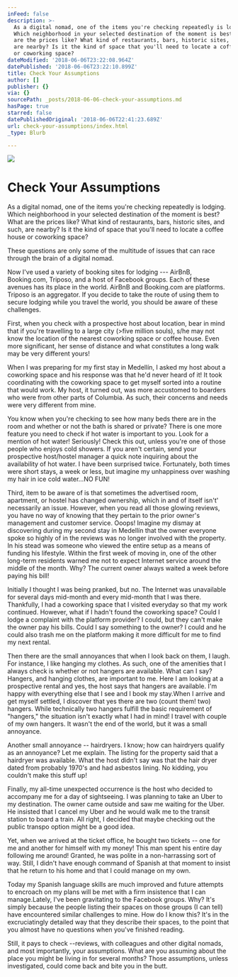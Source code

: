 ```yaml
---
inFeed: false
description: >-
  As a digital nomad, one of the items you're checking repeatedly is lodging.
  Which neighborhood in your selected destination of the moment is best? What
  are the prices like? What kind of restaurants, bars, historic sites, and such,
  are nearby? Is it the kind of space that you'll need to locate a coffee house
  or coworking space?
dateModified: '2018-06-06T23:22:08.964Z'
datePublished: '2018-06-06T23:22:10.899Z'
title: Check Your Assumptions
author: []
publisher: {}
via: {}
sourcePath: _posts/2018-06-06-check-your-assumptions.md
hasPage: true
starred: false
datePublishedOriginal: '2018-06-06T22:41:23.689Z'
url: check-your-assumptions/index.html
_type: Blurb

---
```

![](https://the-grid-user-content.s3-us-west-2.amazonaws.com/2e53e6ff-4841-4a49-915d-c5c2799a4121.jpg)

# Check Your Assumptions

As a digital nomad, one of the items you're checking repeatedly is lodging. Which neighborhood in your selected destination of the moment is best? What are the prices like? What kind of restaurants, bars, historic sites, and such, are nearby? Is it the kind of space that you'll need to locate a coffee house or coworking space?

These questions are only some of the multitude of issues that can race through the brain of a digital nomad.

Now I've used a variety of booking sites for lodging --- AirBnB, Booking.com, Triposo, and a host of Facebook groups. Each of these avenues has its place in the world. AirBnB and Booking.com are platforms. Triposo is an aggregator. If you decide to take the route of using them to secure lodging while you travel the world, you should be aware of these challenges.

First, when you check with a prospective host about location, bear in mind that if you're travelling to a large city (\>five million souls), s/he may not know the location of the nearest coworking space or coffee house. Even more significant, her sense of distance and what constitutes a long walk may be very different yours! 

When I was preparing for my first stay in Medellín, I asked my host about a coworking space and his response was that he'd never heard of it! It took coordinating with the coworking space to get myself sorted into a routine that would work. My host, it turned out, was more accustomed to boarders who were from other parts of Columbia. As such, their concerns and needs were very different from mine.

You know when you're checking to see how many beds there are in the room and whether or not the bath is shared or private? There is one more feature you need to check if hot water is important to you. Look for a mention of hot water! Seriously! Check this out, unless you're one of those people who enjoys cold showers. If you aren't certain, send your prospective host/hostel manager a quick note inquiring about the availability of hot water. I have been surprised twice. Fortunately, both times were short stays, a week or less, but imagine my unhappiness over washing my hair in ice cold water...NO FUN!

Third, item to be aware of is that sometimes the advertised room, apartment, or hostel has changed ownership, which in and of itself isn't' necessarily an issue. However, when you read all those glowing reviews, you have no way of knowing that they pertain to the prior owner's management and customer service. Ooops! Imagine my dismay at discovering during my second stay in Medellín that the owner everyone spoke so highly of in the reviews was no longer involved with the property. In his stead was someone who viewed the entire setup as a means of funding his lifestyle. Within the first week of moving in, one of the other long-term residents warned me not to expect Internet service around the middle of the month. Why? The current owner always waited a week before paying his bill! 

Initially I thought I was being pranked, but no. The Internet was unavailable for several days mid-month and every mid-month that I was there. Thankfully, I had a coworking space that I visited everyday so that my work continued. However, what if I hadn't found the coworking space? Could I lodge a complaint with the platform provider? I could, but they can't make the owner pay his bills. Could I say something to the owner? I could and he could also trash me on the platform making it more difficult for me to find my next rental.

Then there are the small annoyances that when I look back on them, I laugh. For instance, I like hanging my clothes. As such, one of the amenities that I always check is whether or not hangers are available. What can I say? Hangers, and hanging clothes, are important to me. Here I am looking at a prospective rental and yes, the host says that hangers are available. I'm happy with everything else that I see and I book my stay.When I arrive and get myself settled, I discover that yes there are two (count them! two) hangers. While technically two hangers fulfill the basic requirement of "hangers," the situation isn't exactly what I had in mind! I travel with couple of my own hangers. It wasn't the end of the world, but it was a small annoyance.

Another small annoyance -- hairdryers. I know; how can hairdryers qualify as an annoyance? Let me explain. The listing for the property said that a hairdryer was available. What the host didn't say was that the hair dryer dated from probably 1970's and had asbestos lining. No kidding, you couldn't make this stuff up!

Finally, my all-time unexpected occurrence is the host who decided to accompany me for a day of sightseeing. I was planning to take an Uber to my destination. The owner came outside and saw me waiting for the Uber. He insisted that I cancel my Uber and he would walk me to the transit station to board a train. All right, I decided that maybe checking out the public transpo option might be a good idea.

Yet, when we arrived at the ticket office, he bought two tickets -- one for me and another for himself with my money! This man spent his entire day following me around! Granted, he was polite in a non-harrassing sort of way. Still, I didn't have enough command of Spanish at that moment to insist that he return to his home and that I could manage on my own. 

Today my Spanish language skills are much improved and future attempts to encroach on my plans will be met with a firm insistence that I can manage.Lately, I've been gravitating to the Facebook groups. Why? It's simply because the people listing their spaces on those groups (I can tell) have encountered similar challenges to mine. How do I know this? It's in the excruciatingly detailed way that they describe their spaces, to the point that you almost have no questions when you've finished reading. 

Still, it pays to check --reviews, with colleagues and other digital nomads, and most importantly, your assumptions. What are you assuming about the place you might be living in for several months? Those assumptions, unless investigated, could come back and bite you in the butt.